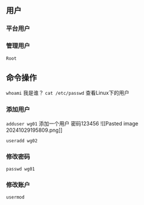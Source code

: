 ## 用户

### 平台用户

### 管理用户
`Root`

## 命令操作

`whoami` 我是谁？
`cat /etc/passwd` 查看Linux下的用户

### 添加用户

`adduser wg01` 添加一个用户 密码123456
![[Pasted image 20241029195809.png]]

`useradd wg02`

### 修改密码

`passwd wg01`

### 修改账户

`usermod`